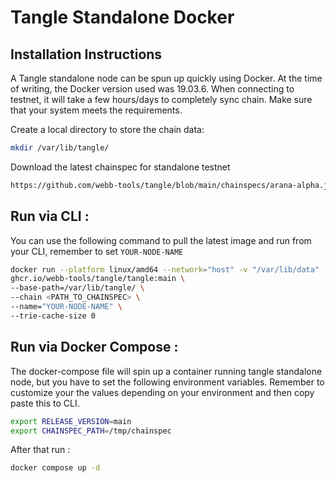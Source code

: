 # Tangle Standalone Docker

## Installation Instructions

A Tangle standalone node can be spun up quickly using Docker. At the time of writing, the Docker version used was 19.03.6. When connecting to testnet, it will take a few hours/days to completely sync chain. Make sure that your system meets the requirements.

Create a local directory to store the chain data:

```bash
mkdir /var/lib/tangle/
```

Download the latest chainspec for standalone testnet

```bash
https://github.com/webb-tools/tangle/blob/main/chainspecs/arana-alpha.json
```

## Run via CLI :

You can use the following command to pull the latest image and run from your CLI, remember to set `YOUR-NODE-NAME`

```bash
docker run --platform linux/amd64 --network="host" -v "/var/lib/data" --entrypoint ./tangle \
ghcr.io/webb-tools/tangle/tangle:main \
--base-path=/var/lib/tangle/ \
--chain <PATH_TO_CHAINSPEC> \
--name="YOUR-NODE-NAME" \
--trie-cache-size 0
```

## Run via Docker Compose :

The docker-compose file will spin up a container running tangle standalone node, but you have to set the following environment variables.
Remember to customize your the values depending on your environment and then copy paste this to CLI.

```bash
export RELEASE_VERSION=main
export CHAINSPEC_PATH=/tmp/chainspec
```

After that run :

```bash
docker compose up -d
```